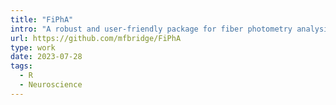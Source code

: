 ```yaml
---
title: "FiPhA"
intro: "A robust and user-friendly package for fiber photometry analysis. I helped open-source this project; I also [wrote a paper about it](/research/fipha-paper.html)."
url: https://github.com/mfbridge/FiPhA
type: work
date: 2023-07-28
tags:
  - R
  - Neuroscience
---
```

